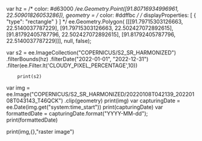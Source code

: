 var hz = /* color: #d63000 */ee.Geometry.Point([91.80716934996961, 22.50901826053286]),
    geometry = 
    /* color: #ddffbc */
    /* displayProperties: [
      {
        "type": "rectangle"
      }
    ] */
    ee.Geometry.Polygon(
        [[[91.79715303126663, 22.5140037787229],
          [91.79715303126663, 22.502427072892615],
          [91.81792405787796, 22.502427072892615],
          [91.81792405787796, 22.5140037787229]]], null, false);

var s2 = ee.ImageCollection("COPERNICUS/S2_SR_HARMONIZED") 
        .filterBounds(hz)
        .filterDate("2022-01-01", "2022-12-31")
        .filter(ee.Filter.lt('CLOUDY_PIXEL_PERCENTAGE',10))
        
        print(s2)
        
var img = ee.Image("COPERNICUS/S2_SR_HARMONIZED/20220108T042139_20220108T043143_T46QCK")
          .clip(geometry)
print(img)
var capturingDate = ee.Date(img.get("system:time_start"))
print(capturingDate)
var formattedDate = capturingDate.format("YYYY-MM-dd");
print(formattedDate)

print(img,{},"raster image")
